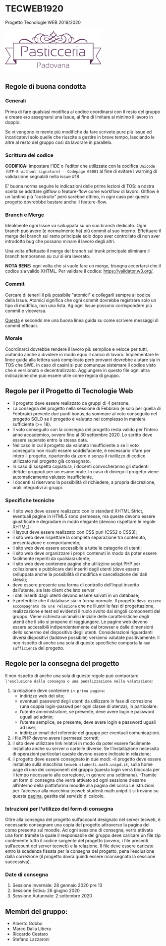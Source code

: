 # TECWEB1920
Progetto Tecnologie WEB 2019/2020

![Image of Yaktocat](website/www/images/logo_trasparent.png)

## Regole di buona condotta

### Generali

Prima di fare qualsiasi modifica al codice coordinarsi con il resto del gruppo e creare e/o assegnarsi una Issue, al fine di limitare al minimo il lavoro in doppio. 

Se vi vengono in mente più modifiche da fare scrivete pure più Issue ed incaricatevi solo quelle che riuscite a gestire in breve tempo, lasciando le altre al resto del gruppo così da lavorare in parallelo.

### Scrittura del codice
**CODIFICA:** impostare l'IDE o l'editor che utilizzate con la codifica `Unicode (UTF-8 without signature) - Codepage 65001` al fine di evitare i warning di validazione segnalati nella issue #18 .

E' buona norma seguire le indicazioni delle prime lezioni di TOS: a nostra scelta se adottare gitflow o feature-flow come workflow di lavoro. Gitflow è un tantino più "costruito" però sarebbe ottimo, in ogni caso per questo progetto dovrebbbe bastare anche il feature-flow.

### Branch e Merge
Idealmente ogni Issue va sviluppata su un suo branch dedicato. Ogni branch può avere (e normalmente ha) più commit al suo interno. Effettuare il merge del branch sul ramo principale solo dopo aver controllato di non aver introdotto bug che possano minare il lavoro degli altri.

Una volta effettuato il merge del branch sul trunk principale eliminare il branch temporaneo su cui si era lavorato.

**NOTA BENE:** ogni volta che si vuole fare un merge, bisogna accertarsi che il codice sia valido XHTML. Per validare il codice: https://validator.w3.org/.

### Commit
Cercare di tenerli il più possibile "atomici" e collegarli sempre al codice della Issue. Atomici significa che ogni commit dovrebbe registrare solo un tipo di modifica, non una lista. Ag ogni Issue possono corrispondere più commit e viceversa.

[Questa](https://chris.beams.io/posts/git-commit/) è secondo me una buona linea guida su come scrivere messaggi di commit efficaci.

### Morale
Coordinarci dovrebbe rendere il lavoro più semplice e veloce per tutti, aiutando anche a dividere in modo equo il carico di lavoro.
Implementare le linee guida alla lettera sarà complicato però provarci dovrebbe aiutare sia in TOS che SWE.
In caso di casini si può comunque sistemare il codice visto che è versionato e decentralizzato.
Aggiungere in questo file ogni altra indicazione che può essere utile come regola di gruppo.

## Regole per il Progetto di Tecnologie Web

-	Il progetto deve essere realizzato da gruppi di 4 persone.
-	La consegna del progetto nella sessione di Febbraio (e solo per quella di Febbraio) prevede due punti bonus,da sommare al voto       conseguito nel progetto SOLO se il progetto è     valutato nel complesso in maniera sufficiente (>= 18).
-	Il voto conseguito con la consegna del progetto resta valido per l’intero anno accademico, ovvero fino al 30 settembre 2020. Lo scritto deve essere superato entro la stessa     data.
-	Nel caso in cui il progetto sia valutato insufficiente o se il voto conseguito non risulti essere soddisfacente, è necessario rifare per intero il progetto, ripartendo da       zero e senza il riutilizzo di codice utilizzato nel progetto già consegnato.
-	In caso di sospetta copiatura, i docenti convocheranno gli studenti del/dei gruppo/i per un esame orale. In caso di diniego il progetto viene automaticamente valutato           insufficiente.
-	I docenti si riservano la possibilità di richiedere, a propria discrezione, orali integrativi ai gruppi.

### Specifiche tecniche
-	Il sito web deve essere realizzato con lo standard XHTML Strict, eventuali pagine in HTML5 sono permesse, ma queste devono essere giustificate e degradare in modo elegante (devono rispettare le regole XHTML):
-	il layout deve essere realizzato con CSS puri (CSS2 o CSS3);
-	il sito web deve rispettare la completa separazione tra contenuto, presentazione e comportamento;
-	il sito web deve essere accessibile a tutte le categorie di utenti;
-	il sito web deve organizzare i propri contenuti in modo da poter essere facilmente reperiti da qualsiasi utente;
-	il sito web deve contenere pagine che utilizzino script PHP per collezionare e pubblicare dati inseriti dagli utenti (deve essere sviluppata anche la possibilità di modifica e cancellazione dei dati stessi);
-	deve essere presente una forma di controllo dell’input inserito dall’utente, sia lato client che lato server
-	i dati inseriti dagli utenti devono essere salvati in un database;
-	è preferibile che il database sia in forma normale.
Il progetto `deve essere accompagnato da una relazione` che ne illustri le fasi di progettazione, realizzazione e test ed evidenzi il ruolo svolto dai singoli componenti del gruppo.
Viene richiesta un'analisi iniziale delle caratteristiche degli utenti che il sito si propone di raggiungere. Le pagine web devono essere accessibili indipendentemente dal browser e dalle dimensioni dello schermo del dispositivo degli utenti. Considerazioni riguardanti diversi dispositivi (laddove possibile) verranno valutate positivamente.
Il non rispetto di anche una sola di queste specifiche comporta la `non sufficienza` del progetto.

## Regole per la consegna del progetto

Il non rispetto di anche una sola di queste regole può comportare `l'esclusione dalla consegna o una penalizzazione nella valutazione`:
1.	la relazione deve contenere `in prima pagina`:
    - indirizzo web del sito;
    - eventuali password degli utenti da utilizzare in fase di correzione (una coppia login-passwd per ogni classe di utenza), in particolare:
    - l’utente amministratore, se presente, deve avere login e password uguali ad admin;
    - l’utente semplice, se presente, deve avere login e password uguali ad user;
    - indirizzo email del referente del gruppo per eventuali comunicazioni.
2.	i file PHP devono avere i permessi corretti;
3.	il sito deve utilizzare link relativi in modo da poter essere facilmente installato anche su server o cartelle diverse. Se l’installazione necessita di operazioni               particolari queste devono essere indicate in relazione;
4.	il progetto deve essere consegnato in due modi:
    -il progetto deve essere installato sulla macchina `tecweb.studenti.math.unipd.it`, sulla home page di uno dei componenti del gruppo (questa login verrà bloccata per il tempo necessario alla correzione, in genere una settimana).
    -Tramite un form di consegna che verrà attivato ad ogni sessione d’esame all’interno della piattaforma moodle alla pagina del corso
Le istruzioni per l'accesso alla macchina tecweb.studenti.math.unipd.it si trovano su questa [pagina](http://www.studenti.math.unipd.it/tecweb/), gestita dal servizio di calcolo.

### Istruzioni per l'utilizzo del form di consegna
Oltre alla consegna del progetto sull’account designato nel server tecweb, è necessario consegnare una copia del progetto attraverso la pagina del corso presente sul moodle. Ad ogni sessione di consegna, verrà attivata una form tramite la quale il responsabile del gruppo deve caricare un file zip contenente tutto il codice sorgente del progetto (ovvero, i file presenti sull’account del server tecweb) e la relazione.
Il file deve essere caricato entro la scadenza fissata per la consegna del progetto, pena l’esclusione dalla correzione (il progetto dovrà quindi essere riconsegnato la sessione successiva).

### Date di consegna
1. Sessione Invernale: 28 gennaio 2020 pre 13
2. Sessione Estiva: 26 giugno 2020
3. Sessione Autunnale: 2 settembre 2020


## Membri del gruppo:

* Alberto Gobbo
* Marco Dalla Libera
* Riccardo Cestaro
* Stefano Lazzaroni
